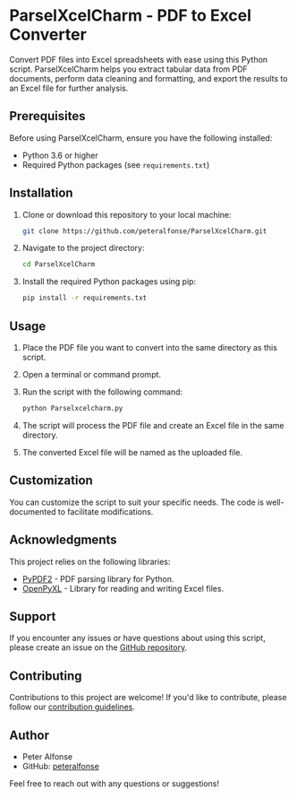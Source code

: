 # ParselXcelCharm - PDF to Excel Converter

Convert PDF files into Excel spreadsheets with ease using this Python script. ParselXcelCharm helps you extract tabular data from PDF documents, perform data cleaning and formatting, and export the results to an Excel file for further analysis.

## Prerequisites

Before using ParselXcelCharm, ensure you have the following installed:

- Python 3.6 or higher
- Required Python packages (see `requirements.txt`)

## Installation

1. Clone or download this repository to your local machine:

   ```bash
   git clone https://github.com/peteralfonse/ParselXcelCharm.git
   ```

2. Navigate to the project directory:

   ```bash
   cd ParselXcelCharm
   ```

3. Install the required Python packages using pip:

   ```bash
   pip install -r requirements.txt
   ```

## Usage

1. Place the PDF file you want to convert into the same directory as this script.

2. Open a terminal or command prompt.

3. Run the script with the following command:

   ```bash
   python Parselxcelcharm.py
   ```

4. The script will process the PDF file and create an Excel file in the same directory.

5. The converted Excel file will be named as the uploaded file.

## Customization

You can customize the script to suit your specific needs. The code is well-documented to facilitate modifications.


## Acknowledgments

This project relies on the following libraries:

- [PyPDF2](https://pythonhosted.org/PyPDF2/) - PDF parsing library for Python.
- [OpenPyXL](https://openpyxl.readthedocs.io/en/stable/) - Library for reading and writing Excel files.

## Support

If you encounter any issues or have questions about using this script, please create an issue on the [GitHub repository](https://github.com/peteralfonse/ParselXcelCharm/issues).

## Contributing

Contributions to this project are welcome! If you'd like to contribute, please follow our [contribution guidelines](CONTRIBUTING.md).

## Author

- Peter Alfonse
- GitHub: [peteralfonse](https://github.com/peteralfonse)

Feel free to reach out with any questions or suggestions!
```